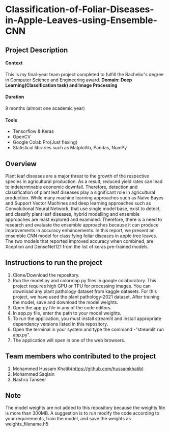 # Classification-of-Foliar-Diseases-in-Apple-Leaves-using-Ensemble-CNN

## Project Description
#### Context
This is my final-year team project completed to fulfill the Bachelor's degree in Computer Science and Engineering award.
**Domain: Deep Learning(Classification task) and Image Processing**

#### Duration
9 months (almost one academic year)

#### Tools
- Tensorflow & Keras
- OpenCV
- Google Colab Pro(Just flexing)
- Statistical libraries such as Matplotlib, Pandas, NumPy

## Overview
Plant leaf diseases are a major threat to the growth of the respective species in agricultural production. As a result, reduced yield rates can lead to indeterminable economic downfall. Therefore, detection and classification of plant leaf diseases play a significant role in agricultural production. While many machine learning approaches such as Naïve Bayes and Support Vector Machines and deep learning approaches such as Convolutional Neural Network, that use single model base, exist to detect, and classify plant leaf diseases, hybrid modelling and ensemble approaches are least explored and examined. Therefore, there is a need to research and evaluate the ensemble approaches because it can produce improvements in accuracy enhancements. In this report, we present an ensemble CNN model for classifying foliar diseases in apple tree leaves. The two models that reported improved accuracy when combined, are Xception and DenseNet121 from the list of keras pre-trained models.

## Instructions to run the project
1. Clone/Download the repository.
2. Run the model.py and colormap.py files in google colaboratory. This project requires high GPU or TPU for processing images. You can download any plant pathology dataset from kaggle datasets. For this project, we have used the plant pathology-2021 dataset. After training the model, save and download the model weights.
3. Open the app.py file in any of the code editors.
4. In app.py file, enter the path to your model weights.
4. To run the application, you must install streamlit and install appropriate dependency versions listed in this repository.
5. Open the terminal in your system and type the command -"streamlit run app.py".
6. The application will open in one of the web browsers.

## Team members who contributed to the project
1. Mohammed Hussam Khatib(https://github.com/hussamkhatib)
2. Mohammed Saqlain
3. Nashra Tanseer

## Note
The model weights are not added to this repository because the weights file is more than 300MB. A suggestion is to run modify the code according to your requirements, train the model, and save the weights as weights_filename.h5

